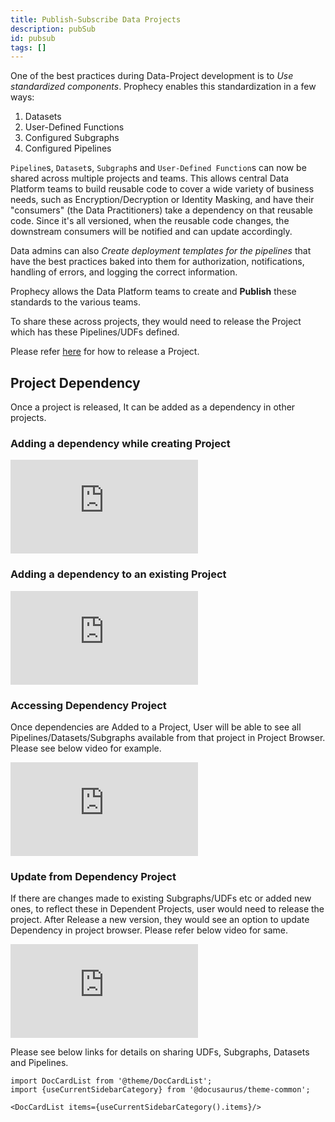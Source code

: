 ```yaml
---
title: Publish-Subscribe Data Projects
description: pubSub
id: pubsub
tags: []
---
```


One of the best practices during Data-Project development is to _Use standardized components_. Prophecy enables this standardization in a few ways:

1. Datasets
2. User-Defined Functions
3. Configured Subgraphs
4. Configured Pipelines

`Pipeline`s, `Dataset`s, `Subgraph`s and `User-Defined Function`s can now be shared across multiple projects and teams. This allows central Data Platform teams to build reusable code to cover a wide variety of business needs, such as Encryption/Decryption or Identity Masking, and have their "consumers" (the Data Practitioners) take a dependency on that reusable code. Since it's all versioned, when the reusable code changes, the downstream consumers will be notified and can update accordingly.

Data admins can also _Create deployment templates for the pipelines_ that have the best practices baked into them for authorization, notifications,
handling of errors, and logging the correct information.

Prophecy allows the Data Platform teams to create and **Publish** these standards to the various teams.

To share these across projects, they would need to release the Project which has these Pipelines/UDFs defined.

Please refer [here](../../metadata/Git#how-to-release-a-branch) for how to release a Project.

## Project Dependency

Once a project is released, It can be added as a dependency in other projects.

### Adding a dependency while creating Project

<div style={{position: 'relative', 'padding-bottom': '56.25%', height: 0}}>
   <iframe src="https://www.loom.com/embed/a3d98f27a6734338924dff68cff4e825" frameborder="0" webkitallowfullscreen mozallowfullscreen allowfullscreen
      style={{position: 'absolute', top: 0, left: 0, width: '100%', height: '100%'}}></iframe>
</div>

### Adding a dependency to an existing Project

<div style={{position: 'relative', 'padding-bottom': '56.25%', height: 0}}>
   <iframe src="https://www.loom.com/embed/67eb813904214b85a376d97ffab9ca20" frameborder="0" webkitallowfullscreen mozallowfullscreen allowfullscreen
      style={{position: 'absolute', top: 0, left: 0, width: '100%', height: '100%'}}></iframe>
</div>

### Accessing Dependency Project

Once dependencies are Added to a Project, User will be able to see all Pipelines/Datasets/Subgraphs available from that project in Project Browser.
Please see below video for example.

<div style={{position: 'relative', 'padding-bottom': '56.25%', height: 0}}>
   <iframe src="https://www.loom.com/embed/35dd7ca85426420fbc5143f803e4939f" frameborder="0" webkitallowfullscreen mozallowfullscreen allowfullscreen
      style={{position: 'absolute', top: 0, left: 0, width: '100%', height: '100%'}}></iframe>
</div>

### Update from Dependency Project

If there are changes made to existing Subgraphs/UDFs etc or added new ones, to reflect these in Dependent Projects, user would need to release the project. After Release a new version, they would see an option to update Dependency in project browser. Please refer below video for same.

<div style={{position: 'relative', 'padding-bottom': '56.25%', height: 0}}>
   <iframe src="https://www.loom.com/embed/107797cc6cdd4558ad5b99fdfb740322" frameborder="0" webkitallowfullscreen mozallowfullscreen allowfullscreen
      style={{position: 'absolute', top: 0, left: 0, width: '100%', height: '100%'}}></iframe>
</div>

Please see below links for details on sharing UDFs, Subgraphs, Datasets and Pipelines.

```mdx-code-block
import DocCardList from '@theme/DocCardList';
import {useCurrentSidebarCategory} from '@docusaurus/theme-common';

<DocCardList items={useCurrentSidebarCategory().items}/>
```
